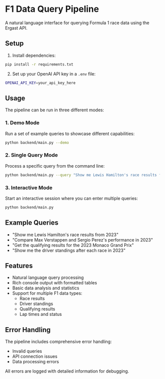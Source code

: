 # F1 Data Query Pipeline

A natural language interface for querying Formula 1 race data using the Ergast API.

## Setup

1. Install dependencies:
```bash
pip install -r requirements.txt
```

2. Set up your OpenAI API key in a `.env` file:
```bash
OPENAI_API_KEY=your_api_key_here
```

## Usage

The pipeline can be run in three different modes:

### 1. Demo Mode
Run a set of example queries to showcase different capabilities:
```bash
python backend/main.py --demo
```

### 2. Single Query Mode
Process a specific query from the command line:
```bash
python backend/main.py --query "Show me Lewis Hamilton's race results from 2023"
```

### 3. Interactive Mode
Start an interactive session where you can enter multiple queries:
```bash
python backend/main.py
```

## Example Queries

- "Show me Lewis Hamilton's race results from 2023"
- "Compare Max Verstappen and Sergio Perez's performance in 2023"
- "Get the qualifying results for the 2023 Monaco Grand Prix"
- "Show me the driver standings after each race in 2023"

## Features

- Natural language query processing
- Rich console output with formatted tables
- Basic data analysis and statistics
- Support for multiple F1 data types:
  - Race results
  - Driver standings
  - Qualifying results
  - Lap times and status

## Error Handling

The pipeline includes comprehensive error handling:
- Invalid queries
- API connection issues
- Data processing errors

All errors are logged with detailed information for debugging. 